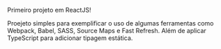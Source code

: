 Primeiro projeto em ReactJS!


Proejeto simples para exemplificar o uso de algumas ferramentas como Webpack, Babel, SASS, Source Maps e Fast Refresh. Além de aplicar TypeScript para adicionar tipagem estática.
